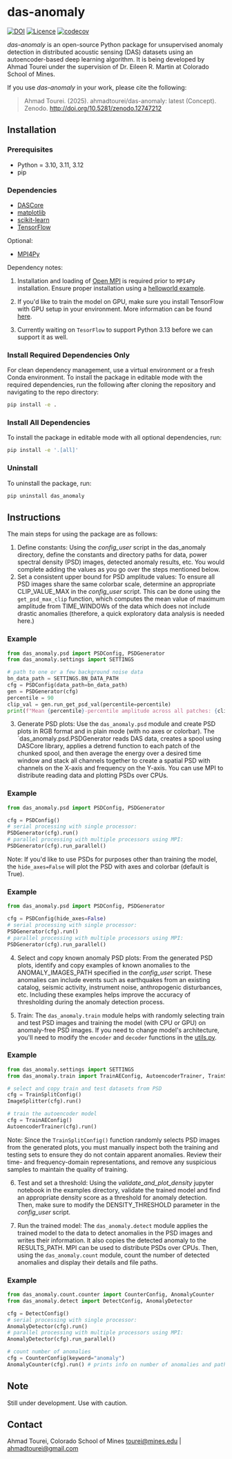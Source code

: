 # das-anomaly
[![DOI](https://zenodo.org/badge/823391484.svg)](https://doi.org/10.5281/zenodo.12747212)
[![Licence](https://www.gnu.org/graphics/lgplv3-88x31.png)](https://www.gnu.org/licenses/lgpl.html)
[![codecov](https://codecov.io/gh/ahmadtourei/das-anomaly/branch/main/graph/badge.svg)](https://codecov.io/gh/ahmadtourei/das-anomaly)

_das-anomaly_ is an open-source Python package for unsupervised anomaly detection in distributed acoustic sensing (DAS) datasets using an autoencoder-based deep learning algorithm. It is being developed by Ahmad Tourei under the supervision of Dr. Eileen R. Martin at Colorado School of Mines. 

If you use _das-anomaly_ in your work, please cite the following:

> Ahmad Tourei. (2025). ahmadtourei/das-anomaly: latest (Concept). Zenodo. http://doi.org/10.5281/zenodo.12747212


## Installation
### Prerequisites
- Python = 3.10, 3.11, 3.12
- pip

### Dependencies
- [DASCore](https://dascore.org/)
- [matplotlib](https://matplotlib.org/)
- [scikit-learn](https://scikit-learn.org/stable/)
- [TensorFlow](https://www.tensorflow.org/install)

Optional:
- [MPI4Py](https://mpi4py.readthedocs.io/en/stable/install.html)

Dependency notes:
1. Installation and loading of [Open MPI](https://www.open-mpi.org/) is required prior to `MPI4Py` installation. Ensure proper installation using a [helloworld example](https://mpi4py.readthedocs.io/en/3.1.4/install.html#testing).

2. If you'd like to train the model on GPU, make sure you install TensorFlow with GPU setup in your environment. More information can be found [here](https://www.tensorflow.org/install/pip#:~:text=4.-,Install%20TensorFlow,-TensorFlow%20requires%20a).

3. Currently waiting on `TesorFlow` to support Python 3.13 before we can support it as well.

### Install Required Dependencies Only
For clean dependency management, use a virtual environment or a fresh Conda environment.
To install the package in editable mode with the required dependencies, run the following after cloning the repository and navigating to the repo directory:

```bash
pip install -e .
```
### Install All Dependencies 

To install the package in editable mode with all optional dependencies, run:

```bash
pip install -e '.[all]'
```

### Uninstall 
To uninstall the package, run:

```bash
pip uninstall das_anomaly
```

## Instructions
The main steps for using the package are as follows:
1. Define constants: 
Using the _config_user_ script in the das_anomaly directory, define the constants and directory paths for data, power spectral density (PSD) images, detected anomaly results, etc. You would complete adding the values as you go over the steps mentioned below.
2. Set a consistent upper bound for PSD amplitude values:
To ensure all PSD images share the same colorbar scale, determine an appropriate CLIP_VALUE_MAX in the _config_user_ script. This can be done using the `get_psd_max_clip` function, which computes the mean value of maximum amplitude from TIME_WINDOWs of the data which does not include drastic anomalies (therefore, a quick exploratory data analysis is needed here.)
### Example
```python
from das_anomaly.psd import PSDConfig, PSDGenerator
from das_anomaly.settings import SETTINGS

# path to one or a few background noise data 
bn_data_path = SETTINGS.BN_DATA_PATH
cfg = PSDConfig(data_path=bn_data_path)
gen = PSDGenerator(cfg)
percentile = 90
clip_val = gen.run_get_psd_val(percentile=percentile)
print(f"Mean {percentile}-percentile amplitude across all patches: {clip_val:.3e}")
```
3. Generate PSD plots: 
Use the `das_anomaly.psd` module and create PSD plots in RGB format and in plain mode (with no axes or colorbar). The `das_anomaly.psd.PSDGenerator reads DAS data, creates a spool using DASCore library, applies a detrend function to each patch of the chunked spool, and then average the energy over a desired time window and stack all channels together to create a spatial PSD with channels on the X-axis and frequency on the Y-axis. You can use MPI to distribute reading data and plotting PSDs over CPUs. 
### Example
```python
from das_anomaly.psd import PSDConfig, PSDGenerator

cfg = PSDConfig()
# serial processing with single processor:
PSDGenerator(cfg).run()
# parallel processing with multiple processors using MPI:
PSDGenerator(cfg).run_parallel()
```
Note: If you'd like to use PSDs for purposes other than training the model, the `hide_axes=False` will plot the PSD with axes and colorbar (default is True).
### Example
```python
from das_anomaly.psd import PSDConfig, PSDGenerator

cfg = PSDConfig(hide_axes=False)
# serial processing with single processor:
PSDGenerator(cfg).run()
# parallel processing with multiple processors using MPI:
PSDGenerator(cfg).run_parallel()
```
4. Select and copy known anomaly PSD plots:
From the generated PSD plots, identify and copy examples of known anomalies to the ANOMALY_IMAGES_PATH specified in the _config_user_ script. These anomalies can include events such as earthquakes from an existing catalog, seismic activity, instrument noise, anthropogenic disturbances, etc. Including these examples helps improve the accuracy of thresholding during the anomaly detection process.

5. Train: 
The `das_anomaly.train` module helps with randomly selecting train and test PSD images and training the model (with CPU or GPU) on anomaly-free PSD images. If you need to change model's architecture, you'll need to modify the `encoder` and `decoder` functions in the [utils.py](das_anomaly/utils.py). 
### Example
```python
from das_anomaly.settings import SETTINGS
from das_anomaly.train import TrainAEConfig, AutoencoderTrainer, TrainSplitConfig, ImageSplitter

# select and copy train and test datasets from PSD
cfg = TrainSplitConfig()
ImageSplitter(cfg).run()

# train the autoencoder model
cfg = TrainAEConfig()
AutoencoderTrainer(cfg).run()
```
Note: Since the `TrainSplitConfig()` function randomly selects PSD images from the generated plots, you must manually inspect both the training and testing sets to ensure they do not contain apparent anomalies. Review their time- and frequency-domain representations, and remove any suspicious samples to maintain the quality of training.

6. Test and set a threshold: 
Using the _validate_and_plot_density_ jupyter notebook in the examples directory, validate the trained model and find an appropriate density score as a threshold for anomaly detection. Then, make sure to modify the DENSITY_THRESHOLD parameter in the _config_user_ script. 

7. Run the trained model: 
The `das_anomaly.detect` module applies the trained model to the data to detect anomalies in the PSD images and writes their information. It also copies the detected anomaly to the RESULTS_PATH. MPI can be used to distribute PSDs over CPUs. Then, using the `das_anomaly.count` module, count the number of detected anomalies and display their details and file paths.
### Example
```python
from das_anomaly.count.counter import CounterConfig, AnomalyCounter
from das_anomaly.detect import DetectConfig, AnomalyDetector

cfg = DetectConfig()
# serial processing with single processor:
AnomalyDetector(cfg).run()
# parallel processing with multiple processors using MPI:
AnomalyDetector(cfg).run_parallel()

# count number of anomalies
cfg = CounterConfig(keyword="anomaly")
AnomalyCounter(cfg).run() # prints info on number of anomalies and path to them
```

## Note
Still under development. Use with caution.

## Contact
Ahmad Tourei, Colorado School of Mines
tourei@mines.edu | ahmadtourei@gmail.com
